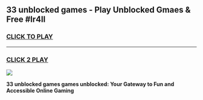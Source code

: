 
## 33 unblocked games - Play Unblocked Gmaes & Free #lr4ll
<h3>
<a href="https://premium.freeplayer.one?title=33_unblocked_games&ref=01M">CLICK TO PLAY</a></h3>
<hr>

<h3>
<a href="https://premium.freeplayer.one?title=33_unblocked_games&ref=01M">CLICK 2 PLAY</a>
  
</h3>

<a href="https://premium.freeplayer.one?title=33_unblocked_games&ref=01M"><img src="https://clearcache.store/games.png"></a>


**33 unblocked games games unblocked: Your Gateway to Fun and Accessible Online Gaming**
